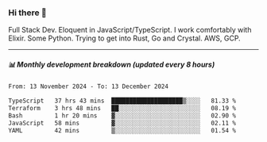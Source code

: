 ### Hi there 👋

Full Stack Dev. Eloquent in JavaScript/TypeScript. I work comfortably with Elixir. Some Python. Trying to get into Rust, Go and Crystal. AWS, GCP.

***

##### 📊 Monthly development breakdown (updated every 8 hours)

<!--START_SECTION:waka-->

```txt
From: 13 November 2024 - To: 13 December 2024

TypeScript   37 hrs 43 mins  ████████████████████▒░░░░   81.33 %
Terraform    3 hrs 48 mins   ██░░░░░░░░░░░░░░░░░░░░░░░   08.19 %
Bash         1 hr 20 mins    ▓░░░░░░░░░░░░░░░░░░░░░░░░   02.90 %
JavaScript   58 mins         ▓░░░░░░░░░░░░░░░░░░░░░░░░   02.11 %
YAML         42 mins         ▒░░░░░░░░░░░░░░░░░░░░░░░░   01.54 %
```

<!--END_SECTION:waka-->
